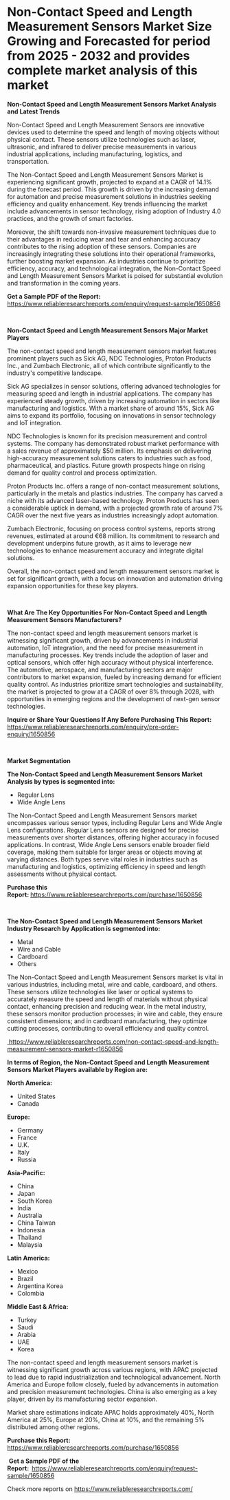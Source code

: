 <p><h1>Non-Contact Speed and Length Measurement Sensors Market Size Growing and Forecasted for period from 2025 - 2032 and provides complete market analysis of this market</h1></p><p><strong>Non-Contact Speed and Length Measurement Sensors Market Analysis and Latest Trends</strong></p>
<p><p>Non-Contact Speed and Length Measurement Sensors are innovative devices used to determine the speed and length of moving objects without physical contact. These sensors utilize technologies such as laser, ultrasonic, and infrared to deliver precise measurements in various industrial applications, including manufacturing, logistics, and transportation. </p><p>The Non-Contact Speed and Length Measurement Sensors Market is experiencing significant growth, projected to expand at a CAGR of 14.1% during the forecast period. This growth is driven by the increasing demand for automation and precise measurement solutions in industries seeking efficiency and quality enhancement. Key trends influencing the market include advancements in sensor technology, rising adoption of Industry 4.0 practices, and the growth of smart factories. </p><p>Moreover, the shift towards non-invasive measurement techniques due to their advantages in reducing wear and tear and enhancing accuracy contributes to the rising adoption of these sensors. Companies are increasingly integrating these solutions into their operational frameworks, further boosting market expansion. As industries continue to prioritize efficiency, accuracy, and technological integration, the Non-Contact Speed and Length Measurement Sensors Market is poised for substantial evolution and transformation in the coming years.</p></p>
<p><strong>Get a Sample PDF of the Report:&nbsp;</strong> <a href="https://www.reliableresearchreports.com/enquiry/request-sample/1650856?utm_campaign=2216&utm_medium=2&utm_source=Github&utm_content=ia&utm_term=23032025&utm_id=non-contact-speed-and-length-measurement-sensors">https://www.reliableresearchreports.com/enquiry/request-sample/1650856</a></p>
<p>&nbsp;</p>
<p><strong>Non-Contact Speed and Length Measurement Sensors Major Market Players</strong></p>
<p><p>The non-contact speed and length measurement sensors market features prominent players such as Sick AG, NDC Technologies, Proton Products Inc., and Zumbach Electronic, all of which contribute significantly to the industry's competitive landscape.</p><p>Sick AG specializes in sensor solutions, offering advanced technologies for measuring speed and length in industrial applications. The company has experienced steady growth, driven by increasing automation in sectors like manufacturing and logistics. With a market share of around 15%, Sick AG aims to expand its portfolio, focusing on innovations in sensor technology and IoT integration.</p><p>NDC Technologies is known for its precision measurement and control systems. The company has demonstrated robust market performance with a sales revenue of approximately $50 million. Its emphasis on delivering high-accuracy measurement solutions caters to industries such as food, pharmaceutical, and plastics. Future growth prospects hinge on rising demand for quality control and process optimization.</p><p>Proton Products Inc. offers a range of non-contact measurement solutions, particularly in the metals and plastics industries. The company has carved a niche with its advanced laser-based technology. Proton Products has seen a considerable uptick in demand, with a projected growth rate of around 7% CAGR over the next five years as industries increasingly adopt automation.</p><p>Zumbach Electronic, focusing on process control systems, reports strong revenues, estimated at around €68 million. Its commitment to research and development underpins future growth, as it aims to leverage new technologies to enhance measurement accuracy and integrate digital solutions.</p><p>Overall, the non-contact speed and length measurement sensors market is set for significant growth, with a focus on innovation and automation driving expansion opportunities for these key players.</p></p>
<p>&nbsp;</p>
<p><strong>What Are The Key Opportunities For Non-Contact Speed and Length Measurement Sensors Manufacturers?</strong></p>
<p><p>The non-contact speed and length measurement sensors market is witnessing significant growth, driven by advancements in industrial automation, IoT integration, and the need for precise measurement in manufacturing processes. Key trends include the adoption of laser and optical sensors, which offer high accuracy without physical interference. The automotive, aerospace, and manufacturing sectors are major contributors to market expansion, fueled by increasing demand for efficient quality control. As industries prioritize smart technologies and sustainability, the market is projected to grow at a CAGR of over 8% through 2028, with opportunities in emerging regions and the development of next-gen sensor technologies.</p></p>
<p><strong>Inquire or Share Your Questions If Any Before Purchasing This Report:</strong> <a href="https://www.reliableresearchreports.com/enquiry/pre-order-enquiry/1650856?utm_campaign=2216&utm_medium=2&utm_source=Github&utm_content=ia&utm_term=23032025&utm_id=non-contact-speed-and-length-measurement-sensors">https://www.reliableresearchreports.com/enquiry/pre-order-enquiry/1650856</a></p>
<p>&nbsp;</p>
<p><strong>Market Segmentation</strong></p>
<p><strong>The Non-Contact Speed and Length Measurement Sensors Market Analysis by types is segmented into:</strong></p>
<p><ul><li>Regular Lens</li><li>Wide Angle Lens</li></ul></p>
<p><p>The Non-Contact Speed and Length Measurement Sensors market encompasses various sensor types, including Regular Lens and Wide Angle Lens configurations. Regular Lens sensors are designed for precise measurements over shorter distances, offering higher accuracy in focused applications. In contrast, Wide Angle Lens sensors enable broader field coverage, making them suitable for larger areas or objects moving at varying distances. Both types serve vital roles in industries such as manufacturing and logistics, optimizing efficiency in speed and length assessments without physical contact.</p></p>
<p><strong>Purchase this Report:&nbsp;</strong><a href="https://www.reliableresearchreports.com/purchase/1650856?utm_campaign=2216&utm_medium=2&utm_source=Github&utm_content=ia&utm_term=23032025&utm_id=non-contact-speed-and-length-measurement-sensors">https://www.reliableresearchreports.com/purchase/1650856</a></p>
<p>&nbsp;</p>
<p><strong>The Non-Contact Speed and Length Measurement Sensors Market Industry Research by Application is segmented into:</strong></p>
<p><ul><li>Metal</li><li>Wire and Cable</li><li>Cardboard</li><li>Others</li></ul></p>
<p><p>The Non-Contact Speed and Length Measurement Sensors market is vital in various industries, including metal, wire and cable, cardboard, and others. These sensors utilize technologies like laser or optical systems to accurately measure the speed and length of materials without physical contact, enhancing precision and reducing wear. In the metal industry, these sensors monitor production processes; in wire and cable, they ensure consistent dimensions; and in cardboard manufacturing, they optimize cutting processes, contributing to overall efficiency and quality control.</p></p>
<p><a href="https://www.reliableresearchreports.com/non-contact-speed-and-length-measurement-sensors-market-r1650856?utm_campaign=2216&utm_medium=2&utm_source=Github&utm_content=ia&utm_term=23032025&utm_id=non-contact-speed-and-length-measurement-sensors">&nbsp;https://www.reliableresearchreports.com/non-contact-speed-and-length-measurement-sensors-market-r1650856</a></p>
<p><strong>In terms of Region, the Non-Contact Speed and Length Measurement Sensors Market Players available by Region are:</strong></p>
<p>
    <p> <strong> North America: </strong>
        <ul>
            <li>United States</li>
            <li>Canada</li>
        </ul>
        </p> 
    <p> <strong> Europe: </strong>
        <ul>
            <li>Germany</li>
            <li>France</li>
            <li>U.K.</li>
            <li>Italy</li>
            <li>Russia</li>
        </ul>
        </p> 
    <p> <strong> Asia-Pacific: </strong>
        <ul>
            <li>China</li>
            <li>Japan</li>
            <li>South Korea</li>
            <li>India</li>
            <li>Australia</li>
            <li>China Taiwan</li>
            <li>Indonesia</li>
            <li>Thailand</li>
            <li>Malaysia</li>
        </ul>
        </p> 
    <p> <strong> Latin America: </strong>
        <ul>
            <li>Mexico</li>
            <li>Brazil</li>
            <li>Argentina Korea</li>
            <li>Colombia</li>
        </ul>
        </p> 
    <p> <strong> Middle East & Africa: </strong>
        <ul>
            <li>Turkey</li>
            <li>Saudi</li>
            <li>Arabia</li>
            <li>UAE</li>
            <li>Korea</li>
        </ul>
    </p>
    </p>
<p><p>The non-contact speed and length measurement sensors market is witnessing significant growth across various regions, with APAC projected to lead due to rapid industrialization and technological advancement. North America and Europe follow closely, fueled by advancements in automation and precision measurement technologies. China is also emerging as a key player, driven by its manufacturing sector expansion. </p><p>Market share estimations indicate APAC holds approximately 40%, North America at 25%, Europe at 20%, China at 10%, and the remaining 5% distributed among other regions.</p></p>
<p><strong>Purchase this Report: </strong><a href="https://www.reliableresearchreports.com/purchase/1650856?utm_campaign=2216&utm_medium=2&utm_source=Github&utm_content=ia&utm_term=23032025&utm_id=non-contact-speed-and-length-measurement-sensors">https://www.reliableresearchreports.com/purchase/1650856</a></p>
<p>&nbsp;<strong>Get a Sample PDF of the Report:&nbsp;&nbsp;</strong><a href="https://www.reliableresearchreports.com/enquiry/request-sample/1650856?utm_campaign=2216&utm_medium=2&utm_source=Github&utm_content=ia&utm_term=23032025&utm_id=non-contact-speed-and-length-measurement-sensors">https://www.reliableresearchreports.com/enquiry/request-sample/1650856</a></p>
<p><strong></strong></p>
<p>Check more reports on <a href="https://www.reliableresearchreports.com/?utm_campaign=2216&utm_medium=2&utm_source=Github&utm_content=ia&utm_term=23032025&utm_id=non-contact-speed-and-length-measurement-sensors">https://www.reliableresearchreports.com/</a></p>